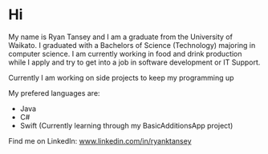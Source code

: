 # Hi

My name is Ryan Tansey and I am a graduate from the University of Waikato. I graduated with a Bachelors of Science (Technology) majoring in computer science. I am currently working in food and drink production while I apply and try to get into a job in software development or IT Support.

Currently I am working on side projects to keep my programming up

My prefered languages are:
- Java
- C#
- Swift (Currently learning through my BasicAdditionsApp project)

Find me on LinkedIn: www.linkedin.com/in/ryanktansey
